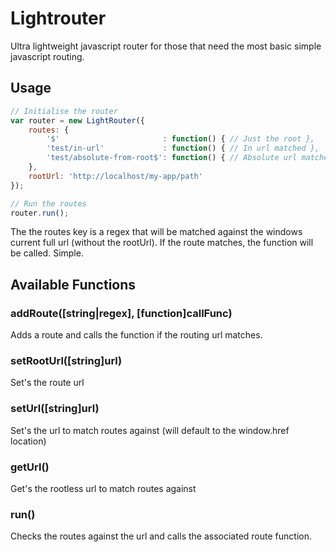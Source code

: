 Lightrouter
===========

Ultra lightweight javascript router for those that need the most basic simple javascript routing.

## Usage

```javascript
// Initialise the router
var router = new LightRouter({
	routes: {
		'$'                       : function() { // Just the root },
		'test/in-url'             : function() { // In url matched },
		'test/absolute-from-root$': function() { // Absolute url matched }
	},
	rootUrl: 'http://localhost/my-app/path'
});

// Run the routes
router.run();
```

The the routes key is a regex that will be matched against the windows current full url (without the rootUrl). If the route matches, the function will be called. Simple.

Available Functions
---

### addRoute([string|regex], [function]callFunc)
Adds a route and calls the function if the routing url matches.

### setRootUrl([string]url)
Set's the route url

### setUrl([string]url)
Set's the url to match routes against (will default to the window.href location)

### getUrl()
Get's the rootless url to match routes against

### run()
Checks the routes against the url and calls the associated route function.